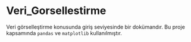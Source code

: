 # Veri_Gorsellestirme
Veri görselleştirme konusunda giriş seviyesinde bir dokümandır.
Bu proje kapsamında ```pandas``` ve ```matplotlib``` kullanılmıştır.
